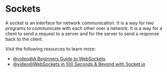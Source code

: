 # Sockets

A socket is an interface for network communication. It is a way for two programs to communicate with each other over a network. It is a way for a client to send a request to a server and for the server to send a response back to the client.

Visit the following resources to learn more:

- [@video@A Beginners Guide to WebSockets](https://www.youtube.com/watch?v=8ARodQ4Wlf4)
- [@video@WebSockets in 100 Seconds & Beyond with Socket.io](https://www.youtube.com/watch?v=1BfCnjr_Vjg)
